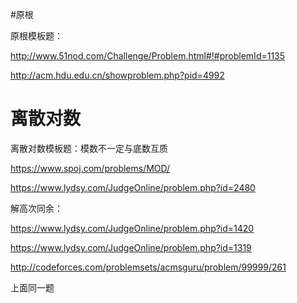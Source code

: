 #原根



原根模板题：

http://www.51nod.com/Challenge/Problem.html#!#problemId=1135

http://acm.hdu.edu.cn/showproblem.php?pid=4992





# 离散对数

离散对数模板题：模数不一定与底数互质

https://www.spoj.com/problems/MOD/

https://www.lydsy.com/JudgeOnline/problem.php?id=2480



解高次同余：

https://www.lydsy.com/JudgeOnline/problem.php?id=1420

https://www.lydsy.com/JudgeOnline/problem.php?id=1319

http://codeforces.com/problemsets/acmsguru/problem/99999/261

上面同一题

